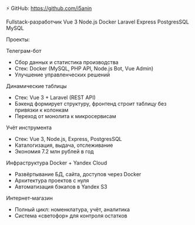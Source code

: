 ⚡️ GitHub: https://github.com/i5anin

Fullstack-разработчик
Vue 3 Node.js Docker Laravel Express PostgresSQL MySQL

Проекты:

Телеграм-бот

- Сбор данных и статистика производства
- Стек: Docker (MySQL, PHP API, Node.js Bot, Vue Admin)
- Улучшение управленческих решений

Динамические таблицы

- Стек: Vue 3 + Laravel (REST API)
- Бэкенд формирует структуру, фронтенд строит таблицу без привязки к колонкам
- Переход от монолита к микросервисам

Учёт инструмента

- Стек: Vue 3, Node.js, Express, PostgresSQL
- Каталогизация, выдача, отслеживание
- Экономия 7.2 млн рублей в год

Инфраструктура Docker + Yandex Cloud

- Развёртывание БД, сайта, доступов через Docker
- Архитектура проектов с нуля
- Автоматизация бэкапов в Yandex S3

Интернет-магазин

- Полный цикл: номенклатура, учёт, аналитика
- Система «светофор» для контроля остатков

